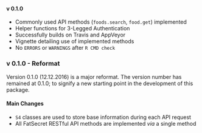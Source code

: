 #### v 0.1.0

- Commonly used API methods (`foods.search`, `food.get`) implemented
- Helper functions for 3-Legged Authentication
- Successfully builds on Travis and AppVeyor
- Vignette detailing use of implemented methods
- No `ERRORS` or `WARNINGS` after `R CMD check`

### v 0.1.0 - Reformat

Version 0.1.0 (12.12.2016) is a major reformat. The version number has remained at 0.1.0; to signify a new starting
point in the development of this package.

#### Main Changes
- `S4` classes are used to store base information during each API request
- All FatSecret RESTful API methods are implemented _via_ a single method
